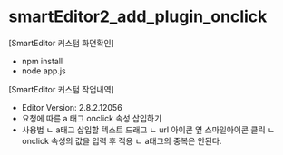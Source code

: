 # smartEditor2_add_plugin_onclick

[SmartEditor 커스텀 화면확인]
- npm install
- node app.js

[SmartEditor 커스텀 작업내역]
- Editor Version: 2.8.2.12056
- 요청에 따른 a 태그 onclick 속성 삽입하기
- 사용법
 ㄴ a태그 삽입할 텍스트 드래그
 ㄴ url 아이콘 옆 스마일아이콘 클릭
 ㄴ onclick 속성의 값을 입력 후 적용 
 ㄴ a태그의 중복은 안된다.
